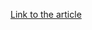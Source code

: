 [Link to the article](https://researchcenter.paloaltonetworks.com/2015/08/retefe-banking-trojan-targets-sweden-switzerland-and-japan/)
